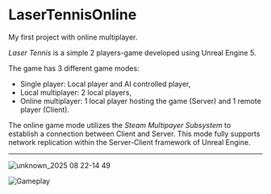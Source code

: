 # LaserTennisOnline
 My first project with online multiplayer.

_Laser Tennis_ is a simple 2 players-game developed using Unreal Engine 5.
 
The game has 3 different game modes:
- Single player: Local player and AI controlled player,
- Local multiplayer: 2 local players,
- Online multiplayer: 1 local player hosting the game (Server) and 1 remote player (Client).

The online game mode utilizes the _Steam Multipayer Subsystem_ to establish a connection between Client and Server. 
This mode fully supports network replication within the Server-Client framework of Unreal Engine. 

------------------------------------------------------------------------------------------------------------

![unknown_2025 08 22-14 49](https://github.com/user-attachments/assets/a7e181cb-3a3b-4315-903d-3e3adaa1782a)

![Gameplay](https://github.com/user-attachments/assets/85134932-4b76-46d1-8c83-a8e65bfb35ba)
